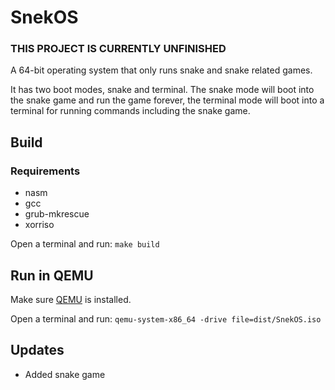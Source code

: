 # SnekOS

### **THIS PROJECT IS CURRENTLY UNFINISHED**

A 64-bit operating system that only runs snake and snake related games.

It has two boot modes, snake and terminal. The snake mode will boot into the snake game and run the game forever, the terminal mode will boot into a terminal for running commands including the snake game.

## Build

### Requirements
- nasm
- gcc
- grub-mkrescue
- xorriso

Open a terminal and run: 
`make build`

## Run in QEMU
Make sure [QEMU](https://www.qemu.org/download/) is installed.

Open a terminal and run: 
`qemu-system-x86_64 -drive file=dist/SnekOS.iso`

## Updates
- Added snake game
